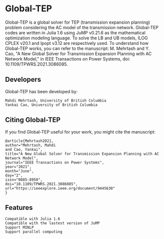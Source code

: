 # Global-TEP

Global-TEP is a global solver for TEP (transmission expansion planning) problem considering the AC model of the transmission network. Global-TEP codes are written in Julia 1.6 using JuMP v0.21.6 as the mathematical optimization modeling language. To solve the LB and UB models, ILOG CPLEX v20.1 and Ipopt v3.12 are respectively used.
To understand how Global-TEP works, you can refer to the manuscript: M. Mehrtash and Y. Cao, "A New Global Solver for Transmission Expansion Planning with AC Network Model," in IEEE Transactions on Power Systems, doi: 10.1109/TPWRS.2021.3086085.


## Developers

Global-TEP has been developed by:

    Mahdi Mehrtash, University of British Columbia
    Yankai Cao, University of British Columbia

## Citing Global-TEP

If you find Global-TEP useful for your work, you might cite the manuscript:

    @article{Mehrtash2021,
    author="Mehrtash, Mahdi
    and Cao, Yankai",
    title="A New Global Solver for Transmission Expansion Planning with AC Network Model",
    journal="IEEE Transactions on Power Systems",
    year="2021",
    month="June",
    day="2",
    issn="0885-8950",
    doi="10.1109/TPWRS.2021.3086085",
    url="https://ieeexplore.ieee.org/document/9445630"
    }

## Features

    Compatible with Julia 1.6
    Compatible with the lastest version of JuMP
    Support MINLP
    Support parallel computing
